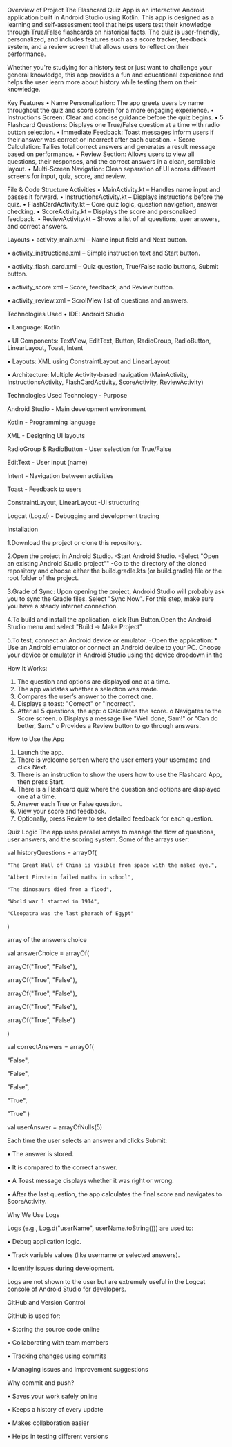Overview of Project
The Flashcard Quiz App is an interactive Android application built in Android Studio using Kotlin. This app is designed as a learning and self-assessment tool that helps users test their knowledge through True/False flashcards on historical facts. The quiz is user-friendly, personalized, and includes features such as a score tracker, feedback system, and a review screen that allows users to reflect on their performance.

Whether you're studying for a history test or just want to challenge your general knowledge, this app provides a fun and educational experience and helps the user learn more about history while testing them on their knowledge.


Key Features
•	Name Personalization: The app greets users by name throughout the quiz and score screen for a more engaging experience.
•	Instructions Screen: Clear and concise guidance before the quiz begins.
•	5 Flashcard Questions: Displays one True/False question at a time with radio button selection.
•	Immediate Feedback: Toast messages inform users if their answer was correct or incorrect after each question.
•	Score Calculation: Tallies total correct answers and generates a result message based on performance.
•	Review Section: Allows users to view all questions, their responses, and the correct answers in a clean, scrollable layout.
•	Multi-Screen Navigation: Clean separation of UI across different screens for input, quiz, score, and review.



File & Code Structure
Activities
•	MainActivity.kt – Handles name input and passes it forward.
•	InstructionsActivity.kt – Displays instructions before the quiz.
•	FlashCardActivity.kt – Core quiz logic, question navigation, answer checking.
•	ScoreActivity.kt – Displays the score and personalized feedback.
•	ReviewActivity.kt – Shows a list of all questions, user answers, and correct answers.





Layouts
•	activity_main.xml – Name input field and Next button.

•	activity_instructions.xml – Simple instruction text and Start button.

•	activity_flash_card.xml – Quiz question, True/False radio buttons, Submit button.

•	activity_score.xml – Score, feedback, and Review button.

•	activity_review.xml – ScrollView list of questions and answers.



Technologies Used
•	IDE: Android Studio

•	Language: Kotlin

•	UI Components: TextView, EditText, Button, RadioGroup, RadioButton, LinearLayout, Toast, Intent

•	Layouts: XML using ConstraintLayout and LinearLayout

•	Architecture: Multiple Activity-based navigation (MainActivity, InstructionsActivity, FlashCardActivity, ScoreActivity, ReviewActivity)

Technologies Used
Technology       -             	Purpose

Android Studio	    -            Main development environment

Kotlin           -             	Programming language

XML            -               	Designing UI layouts

RadioGroup & RadioButton   -   	User selection for True/False

EditText          -            	User input (name)

Intent           -             	Navigation between activities

Toast           -               	Feedback to users

ConstraintLayout, LinearLayout	-UI structuring

Logcat (Log.d)             -    	Debugging and development tracing




Installation

1.Download the project or clone this repository.

2.Open the project in Android Studio. -Start Android Studio. -Select "Open an existing Android Studio project"" -Go to the directory of the cloned repository and choose either the build.gradle.kts (or build.gradle) file or the root folder of the project.

3.Grade of Sync: Upon opening the project, Android Studio will probably ask you to sync the Gradle files. Select "Sync Now". For this step, make sure you have a steady internet connection.

4.To build and install the application, click Run Button.Open the Android Studio menu and select "Build -> Make Project"

5.To test, connect an Android device or emulator. -Open the application: * Use an Android emulator or connect an Android device to your PC. Choose your device or emulator in Android Studio using the device dropdown in the


How It Works:
1.	The question and options are displayed one at a time.
2.	The app validates whether a selection was made.
3.	Compares the user’s answer to the correct one.
4.	Displays a toast: "Correct" or "Incorrect".
5.	After all 5 questions, the app:
o	Calculates the score.
o	Navigates to the Score screen.
o	Displays a message like "Well done, Sam!" or "Can do better, Sam."
o	Provides a Review button to go through answers.


How to Use the App
1.	Launch the app.
2.	There is welcome screen where the user enters your username and click Next.
3.	There is an instruction to show the users how to use the Flashcard App, then press Start.
4.	There is a Flashcard quiz where the question and options are displayed one at a time.
5.	Answer each True or False question.
6.	View your score and feedback.
7.	Optionally, press Review to see detailed feedback for each question.
   

Quiz Logic
The app uses parallel arrays to manage the flow of questions, user answers, and the scoring system.
Some of the arrays user: 

val historyQuestions = arrayOf(

    "The Great Wall of China is visible from space with the naked eye.",
    
    "Albert Einstein failed maths in school",
    
    "The dinosaurs died from a flood",
    
    "World war 1 started in 1914",
    
    "Cleopatra was the last pharaoh of Egypt"
    
)


array of the answers choice

 val answerChoice = arrayOf( 
 
arrayOf("True", "False"),

 arrayOf("True", "False"),
 
 arrayOf("True", "False"), 
 
arrayOf("True", "False"), 

arrayOf("True", "False")

 )
 

val correctAnswers = arrayOf(

"False", 

"False", 

"False", 

"True", 

"True"
)

val userAnswer = arrayOfNulls<String>(5)

Each time the user selects an answer and clicks Submit:

•	The answer is stored.

•	It is compared to the correct answer.

•	A Toast message displays whether it was right or wrong.

•	After the last question, the app calculates the final score and navigates to ScoreActivity.



Why We Use Logs

Logs (e.g., Log.d("userName", userName.toString())) are used to:

•	Debug application logic.

•	Track variable values (like username or selected answers).

•	Identify issues during development.

Logs are not shown to the user but are extremely useful in the Logcat console of Android Studio for developers.



GitHub and Version Control

GitHub is used for:

•	Storing the source code online

•	Collaborating with team members

•	Tracking changes using commits

•	Managing issues and improvement suggestions


Why commit and push?

•	Saves your work safely online

•	Keeps a history of every update

•	Makes collaboration easier

•	Helps in testing different versions

